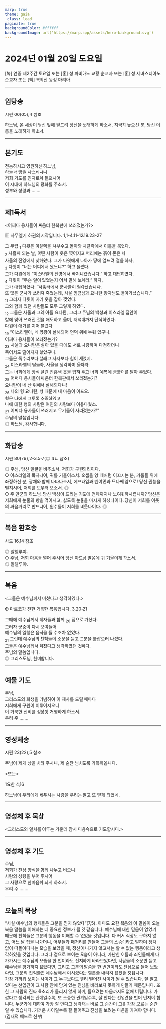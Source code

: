 ```yaml
---
marp: true
theme: gaia
_class: lead
paginate: true
backgroundColor: #ffffff
backgroundImage: url('https://marp.app/assets/hero-background.svg')
---
```


# 2024년 01월 20일 토요일

[녹] 연중 제2주간 토요일 또는 [홍] 성 파비아노 교황 순교자 또는 [홍] 성 세바스티아노 순교자 또는 [백] 복되신 동정 마리아  




---

## 입당송

시편 66(65),4 참조

하느님, 온 세상이 당신 앞에 엎드려 당신을 노래하게 하소서. 지극히 높으신 분, 당신 이름을 노래하게 하소서.  
  


---

## 본기도

전능하시고 영원하신 하느님,  
하늘과 땅을 다스리시니  
저희 기도를 인자로이 들으시어  
이 시대에 하느님의 평화를 주소서.  
성부와 성령과 …….  
  


---

## 제1독서

<어쩌다 용사들이 싸움터 한복판에 쓰러졌는가?>

▥ 사무엘기 하권의 시작입니다. 1,1-4.11-12.19.23-27

그 무렵 <sub>1</sub> 다윗은 아말렉을 쳐부수고 돌아와 치클락에서 이틀을 묵었다.  
<sub>2</sub> 사흘째 되는 날, 어떤 사람이 옷은 찢어지고 머리에는 흙이 묻은 채  
사울의 진영에서 찾아왔다. 그가 다윗에게 나아가 땅에 엎드려 절을 하자,  
<sub>3</sub> 다윗이 “너는 어디에서 왔느냐?” 하고 물었다.  
그가 다윗에게 “이스라엘의 진영에서 빠져나왔습니다.” 하고 대답하였다.  
<sub>4</sub> 다윗이 “무슨 일이 있었는지 어서 말해 보아라.” 하자,  
그가 대답하였다. “싸움터에서 군사들이 달아났습니다.  
또 많은 군사가 쓰러져 죽었는데, 사울 임금님과 요나탄 왕자님도 돌아가셨습니다.”  
<sub>11</sub> 그러자 다윗이 자기 옷을 잡아 찢었다.  
그와 함께 있던 사람들도 모두 그렇게 하였다.  
<sub>12</sub> 그들은 사울과 그의 아들 요나탄, 그리고 주님의 백성과 이스라엘 집안이  
칼에 맞아 쓰러진 것을 애도하고 울며, 저녁때까지 단식하였다.  
다윗이 애가를 지어 불렀다  
<sub>19</sub> “이스라엘아, 네 영광이 살해되어 언덕 위에 누워 있구나.  
어쩌다 용사들이 쓰러졌는가?  
<sub>23</sub> 사울과 요나탄은 살아 있을 때에도 서로 사랑하며 다정하더니  
죽어서도 떨어지지 않았구나.  
그들은 독수리보다 날래고 사자보다 힘이 세었지.  
<sub>24</sub> 이스라엘의 딸들아, 사울을 생각하며 울어라.  
그는 너희에게 장식 달린 진홍색 옷을 입혀 주고 너희 예복에 금붙이를 달아 주었다.  
<sub>25</sub> 어쩌다 용사들이 싸움터 한복판에서 쓰러졌는가?  
요나탄이 네 산 위에서 살해되다니!  
<sub>26</sub> 나의 형 요나탄, 형 때문에 내 마음이 아프오.  
형은 나에게 그토록 소중하였고  
나에 대한 형의 사랑은 여인의 사랑보다 아름다웠소.  
<sub>27</sub> 어쩌다 용사들이 쓰러지고 무기들이 사라졌는가?”  
주님의 말씀입니다.  
◎ 하느님, 감사합니다.  
  


---

## 화답송

시편 80(79),2-3.5-7(◎ 4ㄴ 참조)

◎ 주님, 당신 얼굴을 비추소서. 저희가 구원되리이다.  
○ 이스라엘의 목자시여, 귀를 기울이소서. 요셉을 양 떼처럼 이끄시는 분, 커룹들 위에 좌정하신 분, 광채와 함께 나타나소서, 에프라임과 벤야민과 므나쎄 앞으로! 당신 권능을 떨치시어, 저희를 도우러 오소서. ◎  
○ 주 만군의 하느님, 당신 백성이 드리는 기도에 언제까지나 노여워하시렵니까? 당신은 저희에게 눈물의 빵을 먹이시고, 싫도록 눈물을 마시게 하셨나이다. 당신이 저희를 이웃의 싸움거리로 만드시어, 원수들이 저희를 비웃나이다. ◎  
  


---

## 복음 환호송

사도 16,14 참조

◎ 알렐루야.  
○ 주님, 저희 마음을 열어 주시어 당신 아드님 말씀에 귀 기울이게 하소서.  
◎ 알렐루야.  
  


---

## 복음

<그들은 예수님께서 미쳤다고 생각하였다.>

✠ 마르코가 전한 거룩한 복음입니다. 3,20-21

그때에 예수님께서 제자들과 함께 <sub>20</sub> 집으로 가셨다.  
그러자 군중이 다시 모여들어  
예수님의 일행은 음식을 들 수조차 없었다.  
<sub>21</sub> 그런데 예수님의 친척들이 소문을 듣고 그분을 붙잡으러 나섰다.  
그들은 예수님께서 미쳤다고 생각하였던 것이다.  
주님의 말씀입니다.  
◎ 그리스도님, 찬미합니다.  
  


---

## 예물 기도

주님,  
그리스도의 희생을 기념하여 이 제사를 드릴 때마다  
저희에게 구원이 이루어지오니  
이 거룩한 신비를 정성껏 거행하게 하소서.  
우리 주 …….  
  


---

## 영성체송

시편 23(22),5 참조

주님이 제게 상을 차려 주시니, 제 술잔 넘치도록 가득하옵니다.  
  
<또는>  
  
1요한 4,16  
  
하느님이 우리에게 베푸시는 사랑을 우리는 알고 또 믿게 되었네.  


---

## 영성체 후 묵상

<그리스도와 일치를 이루는 가운데 잠시 마음속으로 기도합시다.>  


---

## 영성체 후 기도

주님,  
저희가 천상 양식을 함께 나누고 비오니  
사랑의 성령을 부어 주시어  
그 사랑으로 한마음이 되게 하소서.  
우리 주 …….  
  


---

## 오늘의 묵상

“사실 예수님의 형제들은 그분을 믿지 않았다”(7,5). 아마도 요한 복음의 이 말씀이 오늘 복음 말씀을 이해하는 데 중요한 정보가 될 것 같습니다. 예수님에 대한 믿음이 없었기 때문에 친척들은 그분의 행동을 이해할 수 없었을 것입니다. 다 커서 직장도 구하지 않고, 어느 날 집을 나가더니, 어부들과 패거리를 만들어 그들의 스승이라고 말하며 정처 없이 떠돌아다니는 모습을 보았을 때, 정신이 나가지 않고서는 할 수 없는 행동이라고 생각하였을 것입니다. 그러나 겉으로 보이는 모습이 아니라, 가난한 이들과 죄인들에게 다가가시는 예수님의 모습을 한 번이라도 진지하게 바라보았다면, 사람들의 소문만 듣고 예수님을 평가하지 않았다면, 그리고 그분의 말씀을 한 번만이라도 진심으로 들어 보았다면, 그분의 친척들은 예수님께서 미치셨다는 결론을 내리지 않았을 것입니다.  
가장 가까워 보이는 사이가 그 누구보다도 멀리 떨어진 사이가 될 수 있습니다. 잘 알고 있다는 선입견이 그 사람 안에 담겨 있는 진심을 바라보지 못하게 만들기 때문입니다. 또한 그 사람의 진짜 목소리가 들리지 않게 하며, 들으려는 마음까지도 없애 버립니다. 가깝다고 생각되는 관계일수록, 또 소중한 관계일수록, 잘 안다는 선입견을 벗어 던져야 합니다. 누군가에 대하여 가장 잘 안다고 생각하는 바로 그 순간이 그를 가장 모르는 순간일 수 있습니다. 가까운 사이일수록 잘 들어주고 진심을 보려는 마음을 가져야 합니다.  
(김재덕 베드로 신부)  


---